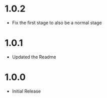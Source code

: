 # 1.0.2

- Fix the first stage to also be a normal stage

# 1.0.1

- Updated the Readme

# 1.0.0

- Initial Release
